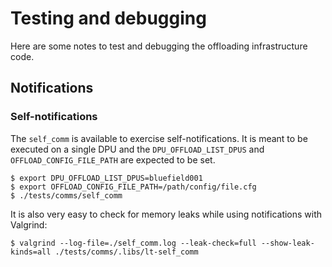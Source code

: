 # Testing and debugging

Here are some notes to test and debugging the offloading infrastructure code.

## Notifications

### Self-notifications

The `self_comm` is available to exercise self-notifications. It is meant to be executed on a single
DPU and the `DPU_OFFLOAD_LIST_DPUS` and `OFFLOAD_CONFIG_FILE_PATH` are expected to be set.
```
$ export DPU_OFFLOAD_LIST_DPUS=bluefield001
$ export OFFLOAD_CONFIG_FILE_PATH=/path/config/file.cfg
$ ./tests/comms/self_comm
```

It is also very easy to check for memory leaks while using notifications with Valgrind:
```
$ valgrind --log-file=./self_comm.log --leak-check=full --show-leak-kinds=all ./tests/comms/.libs/lt-self_comm
```